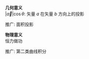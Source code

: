 **几何意义**  
$|\vec a|\cos\theta$: 矢量 $a$ 在矢量 $b$ 方向上的投影  
  
推广: 面积投影  
  
**物理意义**  
恒力做功  
  
推广: 第二类曲线积分  
